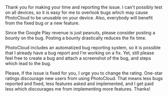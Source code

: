 Thank you for making your time and reporting the issue. I can't possibly test on all devices,
so it is easy for me to overlook bugs which may cause PhotoCloud to be unusable on your
device. Also, everybody will benefit from the fixed bug or a new feature.

Since the Google Play revenue is just peanuts, please consider posting a bounty on the
bug. Posting a bounty drastically reduces the fix time.

PhotoCloud includes an automatized bug reporting system, so it is possible that I
already have a bug report and I'm working on a fix. Yet, still please feel free to
create a bug and attach a screenshot of the bug, and steps which lead to the bug.

Please, if the issue is fixed for you, I urge you to change the rating. One-star
ratings discourage new users from using PhotoCloud. That means less bugs reported and
fixed, less features asked and implemented, and I get paid less which discourages
me from implementing more features. Thanks!
